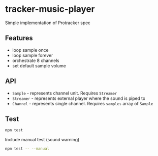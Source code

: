 # tracker-music-player

Simple implementation of Protracker spec

## Features

- loop sample once
- loop sample forever
- orchestrate 8 channels
- set default sample volume

## API

- `Sample` - represents channel unit. Requires `Streamer`
- `Streamer` - represents external player where the sound is piped to
- `Channel` - represents single channel. Requires `samples` array of `Sample`

## Test

```bash
npm test
```

Include manual test (sound warning)

```bash
npm test -- --manual
```
